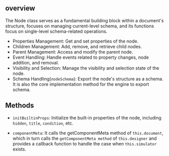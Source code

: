 ## overview

The Node class serves as a fundamental building block within a document's structure, focuses on managing current-level schema, and its functions focus on single-level schema-related operations.

* Properties Management: Get and set properties of the node.
* Children Management: Add, remove, and retrieve child nodes.
* Parent Management: Access and modify the parent node.
* Event Handling: Handle events related to property changes, node addition, and removal.
* Visibility and Selection: Manage the visibility and selection state of the node.
* Schema Handling(`nodeSchema`): Export the node's structure as a schema. It is also the core implementation method for the engine to export schema.

## Methods

* `initBuiltinProps`: Initialize the built-in properties of the node, including `hidden`, `title`, `condition`, etc.

* `componentMeta`:  It calls the getComponentMeta method of `this.document`, which in turn calls the `getComponentMeta method` of `this.designer` and provides a callback function to handle the case when `this.simulator` exists.


